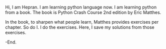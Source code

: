 Hi, I am Hepran.
I am learning python language now.
I am learning python from a book.
The book is Python Crash Course 2nd edition by Eric Matthes.

In the book, to sharpen what people learn, Matthes provides exercises per chapter.
So do I.
I do the exercises.
Here, I save my solutions from those exercises.

-End.
